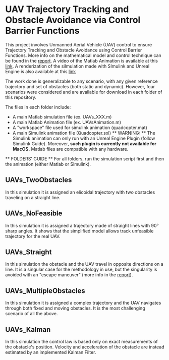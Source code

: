 # UAV Trajectory Tracking and Obstacle Avoidance via Control Barrier Functions

This project involves Unmanned Aerial Vehicle (UAV) control to ensure Trajectory Tracking and Obstacle Avoidance using Control Barrier Functions.
More info on the mathematical model and control technique can be found in the [report](Report.pdf).
A video of the Matlab Animation is available at this [link](https://youtu.be/bqyiTBsz_MI). A renderization of the silmulation made with SImulink and Unreal Engine is also available at this [link](https://youtu.be/Eob2qzw_-Bo)

The work done is generalizable to any scenario, with any given reference trajectory and set of obstacles (both static and dynamic). However, four scenarios were considered and are available for download in each folder of this repository.

The files in each folder include:
- A main Matlab simulation file (ex. UAVs_XXX.m)
- A main Matlab Animation file (ex. UAVsAnimation.m)
- A "workspace" file used for simulink animation (quadcopter.mat)
- A main Simulink animation file (Quadcopter.sxl)
** WARNING: ** The Simulink animation can only run with an Unreal Engine Plugin (follow Simulink Guide). Moreover, **such plugin is currently not available for MacOS.** Matlab files are compatible with any hardware.

** FOLDERS' GUIDE **
For all folders, run the simulation script first and then the animation (either Matlab or Simulink).
## UAVs_TwoObstacles
In this simulation it is assigned an elicoidal trajectory with two obstacles traveling on a straight line.

## UAVs_NoFeasible
In this simulation it is assigned a trajectory made of straight lines with 90° sharp angles. It shows that the simplified model allows track unfeasible trajectory for the real UAV.
## UAVs_Straight
In this simulation the obstacle and the UAV travel in opposite directions on a line. It is a singular case for the methodology in use, but the singularity is avoided with an "escape maneuver" (more info in the [report](Report.pdf)).
## UAVs_MultipleObstacles
In this simulation it is assigned a complex trajectory and the UAV navigates through both fixed and moving obstacles. It is the most challenging scenario of all the above.

## UAVs_Kalman
In this simulation the control law is based only on exact measurements of the obstacle's position. Velocity and acceleration of the obstacle are instead estimated by an implemented Kalman Filter.





